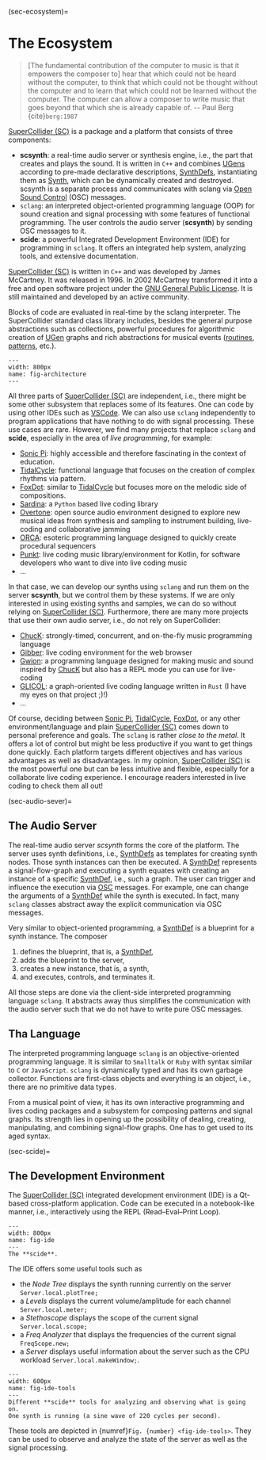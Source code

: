(sec-ecosystem)=
# The Ecosystem

>[The fundamental contribution of the computer to music is that it empowers the composer to] hear that which could not be heard without the computer, to think that which could not be thought without the computer and to learn that which could not be learned without the computer. 
>The computer can allow a composer to write music that goes beyond that which she is already capable of. -- Paul Berg {cite}`berg:1987`

[SuperCollider (SC)](https://supercollider.github.io/) is a package and a platform that consists of three components:
+ **scsynth**: a real-time audio server or synthesis engine, i.e., the part that creates and plays the sound. It is written in ``C++`` and combines [UGens](sec-ugens) according to pre-made declarative descriptions, [SynthDefs](sec-synths), instantiating them as [Synth](sec-synths), which can be dynamically created and destroyed. scsynth is a separate process and communicates with sclang via [Open Sound Control](sec-osc) (OSC) messages.
+ ``sclang``: an interpreted object-oriented programming language (OOP) for sound creation and signal processing with some features of functional programming. The user controls the audio server (**scsynth**) by sending OSC messages to it.
+ **scide**: a powerful Integrated Development Environment (IDE) for programming in ``sclang``. It offers an integrated help system, analyzing tools, and extensive documentation.

[SuperCollider (SC)](https://supercollider.github.io/) is written in ``C++`` and was developed by James McCartney.
It was released in 1996.
In 2002 McCartney transformed it into a free and open software project under the [GNU General Public License](https://www.gnu.org/licenses/gpl-3.0.en.html).
It is still maintained and developed by an active community.

Blocks of code are evaluated in real-time by the sclang interpreter. 
The SuperCollider standard class library includes, besides the general purpose abstractions such as collections, powerful procedures for algorithmic creation of [UGen](sec-ugens) graphs and rich abstractions for musical events ([routines](sec-routines-tasks), [patterns](sec-playing-pattern), etc.).

```{figure} ../../figs/supercollider/ecosystem/architecture-dark.png
---
width: 800px
name: fig-architecture
---
```

All three parts of [SuperCollider (SC)](https://supercollider.github.io/) are independent, i.e., there might be some other subsystem that replaces some of its features.
One can code by using other IDEs such as [VSCode](https://code.visualstudio.com/).
We can also use ``sclang`` independently to program applications that have nothing to do with signal processing.
These use cases are rare.
However, we find many projects that replace ``sclang`` and **scide**, especially in the area of *live programming*, for example:

+ [Sonic Pi](https://sonic-pi.net/): highly accessible and therefore fascinating in the context of education.
+ [TidalCycle](https://tidalcycles.org/): functional language that focuses on the creation of complex rhythms via pattern.
+ [FoxDot](https://foxdot.org/): similar to [TidalCycle](https://tidalcycles.org/) but focuses more on the melodic side of compositions.
+ [Sardina](https://github.com/Bubobubobubobubo/Sardine): a ``Python`` based live coding library
+ [Overtone](https://github.com/overtone/overtone): open source audio environment designed to explore new musical ideas from synthesis and sampling to instrument building, live-coding and collaborative jamming
+ [ORCA](https://github.com/hundredrabbits/Orca): esoteric programming language designed to quickly create procedural sequencers
+ [Punkt](https://github.com/pjagielski/punkt): live coding music library/environment for Kotlin, for software developers who want to dive into live coding music
+ ...

In that case, we can develop our synths using ``sclang`` and run them on the server **scsynth**, but we control them by these systems.
If we are only interested in using existing synths and samples, we can do so without relying on [SuperCollider (SC)](https://supercollider.github.io/).
Furthermore, there are many more projects that use their own audio server, i.e., do not rely on SuperCollider:

+ [ChucK](https://chuck.cs.princeton.edu/): strongly-timed, concurrent, and on-the-fly music programming language
+ [Gibber](https://github.com/gibber-cc/gibber): live coding environment for the web browser
+ [Gwion](https://github.com/Gwion/Gwion): a programming language designed for making music and sound inspired by [ChucK](https://chuck.cs.princeton.edu/) but also has a REPL mode you can use for live-coding
+ [GLICOL](https://glicol.web.app/): a graph-oriented live coding language written in ``Rust`` (I have my eyes on that project ;)!)
+ ...

Of course, deciding between [Sonic Pi](https://sonic-pi.net/), [TidalCycle](https://tidalcycles.org/), [FoxDot](https://foxdot.org/), or any other environment/language and plain [SuperCollider (SC)](https://supercollider.github.io/) comes down to personal preference and goals.
The ``sclang`` is rather *close to the metal*.
It offers a lot of control but might be less productive if you want to get things done quickly.
Each platform targets different objectives and has various advantages as well as disadvantages.
In my opinion, [SuperCollider (SC)](https://supercollider.github.io/) is the most powerful one but can be less intuitive and flexible, especially for a collaborate live coding experience.
I encourage readers interested in live coding to check them all out!

(sec-audio-sever)=
## The Audio Server

The real-time audio server *scsynth* forms the core of the platform.
The server uses synth definitions, i.e., [SynthDefs](https://doc.sccode.org/Classes/SynthDef.html) as templates for creating synth nodes.
Those synth instances can then be executed.
A [SynthDef](https://doc.sccode.org/Classes/SynthDef.html) represents a signal-flow-graph and executing a synth equates with creating an instance of a specific [SynthDef](https://doc.sccode.org/Classes/SynthDef.html), i.e., such a graph.
The user can trigger and influence the execution via [OSC](https://en.wikipedia.org/wiki/Open_Sound_Control) messages.
For example, one can change the arguments of a [SynthDef](https://doc.sccode.org/Classes/SynthDef.html) while the synth is executed.
In fact, many ``sclang`` classes abstract away the explicit communication via OSC messages.

Very similar to object-oriented programming, a [SynthDef](https://doc.sccode.org/Classes/SynthDef.html) is a blueprint for a synth instance.
The composer

1. defines the blueprint, that is, a [SynthDef](https://doc.sccode.org/Classes/SynthDef.html),
2. adds the blueprint to the server,
3. creates a new instance, that is, a synth,
4. and executes, controls, and terminates it.

All those steps are done via the client-side interpreted programming language ``sclang``.
It abstracts away thus simplifies the communication with the audio server such that we do not have to write pure OSC messages.

## Tha Language

The interpreted programming language ``sclang`` is an objective-oriented programming language.
It is similar to ``Smalltalk`` or ``Ruby`` with syntax similar to ``C`` or ``JavaScript``.
``sclang`` is dynamically typed and has its own garbage collector.
Functions are first-class objects and everything is an object, i.e., there are no primitive data types.

From a musical point of view, it has its own interactive programming and lives coding packages and a subsystem for composing patterns and signal graphs.
Its strength lies in opening up the possibility of dealing, creating, manipulating, and combining signal-flow graphs.
One has to get used to its aged syntax.

(sec-scide)=
## The Development Environment

The [SuperCollider (SC)](https://supercollider.github.io/) integrated development environment (IDE) is a Qt-based cross-platform application.
Code can be executed in a notebook-like manner, i.e., interactively using the REPL (Read–Eval–Print Loop).

```{figure} ../../figs/supercollider/ecosystem/ide.png
---
width: 800px
name: fig-ide
---
The **scide**.
```

The IDE offers some useful tools such as

+ the *Node Tree* displays the synth running currently on the server ``Server.local.plotTree;``
+ a *Levels* displays the current volume/amplitude for each channel ``Server.local.meter;``
+ a *Stethoscope* displays the scope of the current signal ``Server.local.scope;``
+ a *Freq Analyzer* that displays the frequencies of the current signal ``FreqScope.new;``
+ a *Server* displays useful information about the server such as the CPU workload ``Server.local.makeWindow;``.

```{figure} ../../figs/supercollider/ecosystem/ide-tools.png
---
width: 600px
name: fig-ide-tools
---
Different **scide** tools for analyzing and observing what is going on.
One synth is running (a sine wave of 220 cycles per second).
```

These tools are depicted in {numref}`Fig. {number} <fig-ide-tools>`.
They can be used to observe and analyze the state of the server as well as the signal processing.
